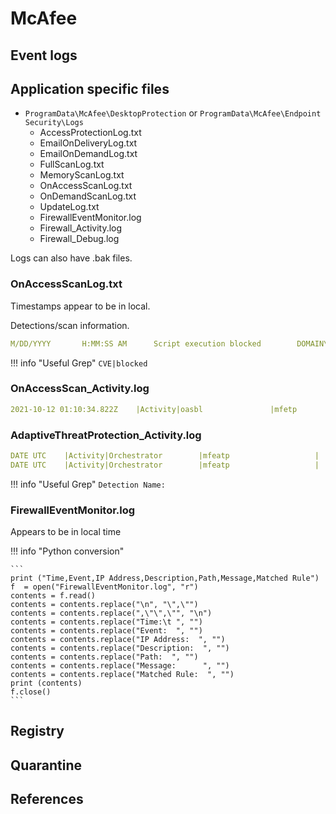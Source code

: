 # McAfee

## Event logs

## Application specific files

* `ProgramData\McAfee\DesktopProtection` or `ProgramData\McAfee\Endpoint Security\Logs`
    * AccessProtectionLog.txt
    * EmailOnDeliveryLog.txt
    * EmailOnDemandLog.txt
    * FullScanLog.txt
    * MemoryScanLog.txt
    * OnAccessScanLog.txt
    * OnDemandScanLog.txt
    * UpdateLog.txt
    * FirewallEventMonitor.log
    * Firewall_Activity.log
    * Firewall_Debug.log

Logs can also have .bak files.

### OnAccessScanLog.txt
Timestamps appear to be in local.

Detections/scan information.

``` yaml title="Example"
M/DD/YYYY       H:MM:SS AM      Script execution blocked        DOMAIN\USER C:\Program Files (x86)\Internet Explorer\IEXPLORE.EXE   Script executed by IEXPLORE.EXE Exploit-CVE2018-8174 (Trojan)
```

!!! info "Useful Grep"
    `CVE|blocked`

### OnAccessScan_Activity.log

``` yaml title="Example"
2021-10-12 01:10:34.822Z    |Activity|oasbl               |mfetp                    |      4716|      8700|OAS                 |oasbl.cpp(2428)                         | DOMAIN\User ran PROCESS, which attempted to access FILE. The Trojan named TROJANNAME was detected and deleted.
```

### AdaptiveThreatProtection_Activity.log

``` yaml title="Example"
DATE UTC    |Activity|Orchestrator        |mfeatp                   |      6336|     11956|Action              |post_scan_actions.cpp(3511)             | Action Details::  File: regsvr32.exe , Mode: Enforce , Scanner: On-Execute Scan , Detection Name: ATP/Suspect!6e5498e81964 , Reputation: 15  [Most Likely Malicious] , ActionTaken: Would Block  Rule id: 309 , Content Version: Not Available
DATE UTC    |Activity|Orchestrator        |mfeatp                   |      6336|      8152|Action              |jcm_native.cpp(1537)                    | File C:\Datop\test.test sent successfully to ATD (Advanced Threat Defense) server.
```

!!! info "Useful Grep"
    `Detection Name: `

### FirewallEventMonitor.log

Appears to be in local time

!!! info "Python conversion"

    ```
    print ("Time,Event,IP Address,Description,Path,Message,Matched Rule")
    f  = open("FirewallEventMonitor.log", "r") 
    contents = f.read()
    contents = contents.replace("\n", "\",\"")
    contents = contents.replace(",\"\",\"", "\n")
    contents = contents.replace("Time:\t ", "")
    contents = contents.replace("Event:  ", "")
    contents = contents.replace("IP Address:  ", "")
    contents = contents.replace("Description:  ", "")
    contents = contents.replace("Path:  ", "")
    contents = contents.replace("Message:      ", "")
    contents = contents.replace("Matched Rule:  ", "")
    print (contents)
    f.close()
    ```

## Registry

## Quarantine

## References

[^1]: [https://techadminblog.com/mcafee-log-file-locations-cheat-sheet-windows/](MCAFEE LOG FILE LOCATIONS CHEAT SHEET – WINDOWS)